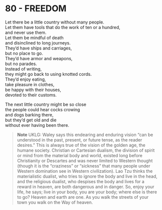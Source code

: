 # 80 - FREEDOM



Let there be a little country without many people.  
Let them have tools that do the work of ten or a hundred,  
and never use them.  
Let them be mindful of death  
and disinclined to long journeys.  
They’d have ships and carriages,  
but no place to go.  
They’d have armor and weapons,  
but no parades.  
Instead of writing,  
they might go back to using knotted cords.  
They’d enjoy eating,  
take pleasure in clothes,  
be happy with their houses,  
devoted to their customs.  

The next little country might be so close  
the people could hear cocks crowing  
and dogs barking there,  
but they’d get old and die  
without ever having been there.  


> **Note** UKLG: Waley says this endearing and enduring vision “can be understood in the past, present, or future tense, as the reader desires.” This is always true of the vision of the golden age, the humane society.
   Christian or Cartesian dualism, the division of spirit or mind from the material body and world, existed long before Christianity or Descartes and was never limited to Western thought (though it is the “craziness” or “sickness” that many people under Western domination see in Western civilization). Lao Tzu thinks the materialistic dualist, who tries to ignore the body and live in the head, and the religious dualist, who despises the body and lives for a reward in heaven, are both dangerous and in danger. So, enjoy your life, he says; live in your body, you are your body; where else is there to go? Heaven and earth are one. As you walk the streets of your town you walk on the Way of heaven.

